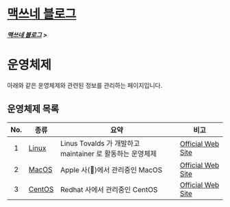 <link rel="stylesheet" type="text/css" href="/css/style-header.css">
<link href="https://cdn.jsdelivr.net/npm/bootstrap@5.3.0-alpha1/dist/css/bootstrap.min.css" rel="stylesheet" integrity="sha384-GLhlTQ8iRABdZLl6O3oVMWSktQOp6b7In1Zl3/Jr59b6EGGoI1aFkw7cmDA6j6gD" crossorigin="anonymous">

<div class="sticky-top bg-white pt-1 pb-2">
<h1><a href="/">맥쓰네 블로그</a></h1>
<h5> 
<a href="/">맥쓰네 블로그</a>
>
</h5>
</div>

# 운영체제
아래와 같은 운영체제와 관련된 정보를 관리하는 페이지입니다.

## 운영체제 목록

| No. | 종류 | 요약 | 비고 |
| :---: | --- | --- | --- |
| 1 | [Linux](./linux/ "https://max-jayee.github.io/operating_systems/linux") | Linus Tovalds 가 개발하고 maintainer 로 활동하는 운영체제 | [Official Web Site](https://www.linux.org/ "https://www.linux.org/") |
| 2 | [MacOS](./macos/ "https://max-jayee.github.io/operating_systems/macos") | Apple 사(🍎)에서 관리중인 MacOS | [Official Web Site](https://support.apple.com/macos "https://support.apple.com/macos") |
| 3 | [CentOS](./centos/ "https://max-jayee.github.io/operating_systems/centos") | Redhat 사에서 관리중인 CentOS | [Official Web Site](https://www.centos.org "https://www.centos.org") |

<!-- TODO: computing systems -->
<!-- TODO: windows -->
